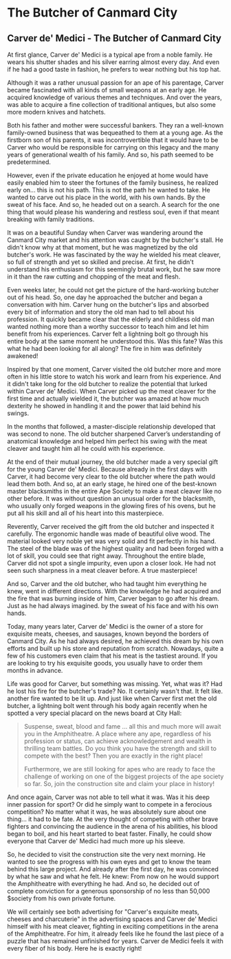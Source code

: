 # The Butcher of Canmard City

## Carver de' Medici - The Butcher of Canmard City

At first glance, Carver de' Medici is a typical ape from a noble family. He wears his shutter shades and his silver earring almost every day. And even if he had a good taste in fashion, he prefers to wear nothing but his top hat.&#x20;

Although it was a rather unusual passion for an ape of his parentage, Carver became fascinated with all kinds of small weapons at an early age. He acquired knowledge of various themes and techniques. And over the years, was able to acquire a fine collection of traditional antiques, but also some more modern knives and hatchets.&#x20;

Both his father and mother were successful bankers. They ran a well-known family-owned business that was bequeathed to them at a young age. As the firstborn son of his parents, it was incontrovertible that it would have to be Carver who would be responsible for carrying on this legacy and the many years of generational wealth of his family. And so, his path seemed to be predetermined.&#x20;

However, even if the private education he enjoyed at home would have easily enabled him to steer the fortunes of the family business, he realized early on... this is not his path. This is not the path he wanted to take. He wanted to carve out his place in the world, with his own hands. By the sweat of his face. And so, he headed out on a search. A search for the one thing that would please his wandering and restless soul, even if that meant breaking with family traditions.&#x20;

It was on a beautiful Sunday when Carver was wandering around the Canmard City market and his attention was caught by the butcher's stall. He didn't know why at that moment, but he was magnetized by the old butcher's work. He was fascinated by the way he wielded his meat cleaver, so full of strength and yet so skilled and precise. At first, he didn't understand his enthusiasm for this seemingly brutal work, but he saw more in it than the raw cutting and chopping of the meat and flesh.&#x20;

Even weeks later, he could not get the picture of the hard-working butcher out of his head. So, one day he approached the butcher and began a conversation with him. Carver hung on the butcher's lips and absorbed every bit of information and story the old man had to tell about his profession. It quickly became clear that the elderly and childless old man wanted nothing more than a worthy successor to teach him and let him benefit from his experiences. Carver felt a lightning bolt go through his entire body at the same moment he understood this. Was this fate? Was this what he had been looking for all along? The fire in him was definitely awakened!&#x20;

Inspired by that one moment, Carver visited the old butcher more and more often in his little store to watch his work and learn from his experience. And it didn't take long for the old butcher to realize the potential that lurked within Carver de' Medici. When Carver picked up the meat cleaver for the first time and actually wielded it, the butcher was amazed at how much dexterity he showed in handling it and the power that laid behind his swings.&#x20;

In the months that followed, a master-disciple relationship developed that was second to none. The old butcher sharpened Carver’s understanding of anatomical knowledge and helped him perfect his swing with the meat cleaver and taught him all he could with his experience.&#x20;

At the end of their mutual journey, the old butcher made a very special gift for the young Carver de' Medici. Because already in the first days with Carver, it had become very clear to the old butcher where the path would lead them both. And so, at an early stage, he hired one of the best-known master blacksmiths in the entire Ape Society to make a meat cleaver like no other before. It was without question an unusual order for the blacksmith, who usually only forged weapons in the glowing fires of his ovens, but he put all his skill and all of his heart into this masterpiece.

Reverently, Carver received the gift from the old butcher and inspected it carefully. The ergonomic handle was made of beautiful olive wood. The material looked very noble yet was very solid and fit perfectly in his hand. The steel of the blade was of the highest quality and had been forged with a lot of skill, you could see that right away. Throughout the entire blade, Carver did not spot a single impurity, even upon a closer look. He had not seen such sharpness in a meat cleaver before. A true masterpiece!&#x20;

And so, Carver and the old butcher, who had taught him everything he knew, went in different directions. With the knowledge he had acquired and the fire that was burning inside of him, Carver began to go after his dream. Just as he had always imagined. by the sweat of his face and with his own hands.&#x20;

Today, many years later, Carver de' Medici is the owner of a store for exquisite meats, cheeses, and sausages, known beyond the borders of Canmard City. As he had always desired, he achieved this dream by his own efforts and built up his store and reputation from scratch. Nowadays, quite a few of his customers even claim that his meat is the tastiest around. If you are looking to try his exquisite goods, you usually have to order them months in advance.&#x20;

Life was good for Carver, but something was missing. Yet, what was it? Had he lost his fire for the butcher's trade? No. It certainly wasn't that. It felt like. another fire wanted to be lit up. And just like when Carver first met the old butcher, a lightning bolt went through his body again recently when he spotted a very special placard on the news board at City Hall:

> Suspense, sweat, blood and fame ... all this and much more will await you in the Amphitheatre. A place where any ape, regardless of his profession or status, can achieve acknowledgement and wealth in thrilling team battles. Do you think you have the strength and skill to compete with the best? Then you are exactly in the right place!&#x20;
>
> Furthermore, we are still looking for apes who are ready to face the challenge of working on one of the biggest projects of the ape society so far. So, join the construction site and claim your place in history!

And once again, Carver was not able to tell what it was. Was it his deep inner passion for sport? Or did he simply want to compete in a ferocious competition? No matter what it was, he was absolutely sure about one thing... it had to be fate. At the very thought of competing with other brave fighters and convincing the audience in the arena of his abilities, his blood began to boil, and his heart started to beat faster. Finally, he could show everyone that Carver de' Medici had much more up his sleeve.&#x20;

So, he decided to visit the construction site the very next morning. He wanted to see the progress with his own eyes and get to know the team behind this large project. And already after the first day, he was convinced by what he saw and what he felt. He knew: From now on he would support the Amphitheatre with everything he had. And so, he decided out of complete conviction for a generous sponsorship of no less than 50,000 $society from his own private fortune.&#x20;

We will certainly see both advertising for "Carver's exquisite meats, cheeses and charcuterie" in the advertising spaces and Carver de' Medici himself with his meat cleaver, fighting in exciting competitions in the arena of the Amphitheatre. For him, it already feels like he found the last piece of a puzzle that has remained unfinished for years. Carver de Medici feels it with every fiber of his body. Here he is exactly right!
